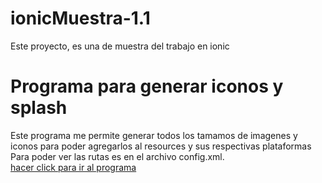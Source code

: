 # ionicMuestra-1.1
  
Este proyecto, es una de muestra del trabajo en ionic 

# Programa para generar iconos y splash
Este programa me permite generar todos los tamamos de imagenes y iconos para poder agregarlos al resources y sus respectivas plataformas 
Para poder ver las rutas es en el archivo config.xml.
<br>
[ hacer click para ir al programa](https://apetools.webprofusion.com/app/#/tools/imagegorilla)
